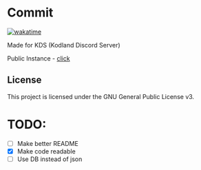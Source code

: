 # Commit
[![wakatime](https://wakatime.com/badge/github/Corrupted-Code/Commit.svg)](https://wakatime.com/badge/github/Corrupted-Code/Commit)

Made for KDS (Kodland Discord Server)

Public Instance - [click](https://discord.com/oauth2/authorize?client_id=1397534389700923444)

## License
This project is licensed under the GNU General Public License v3.

# TODO: 
- [ ] Make better README
- [x] Make code readable
- [  ] Use DB instead of json
